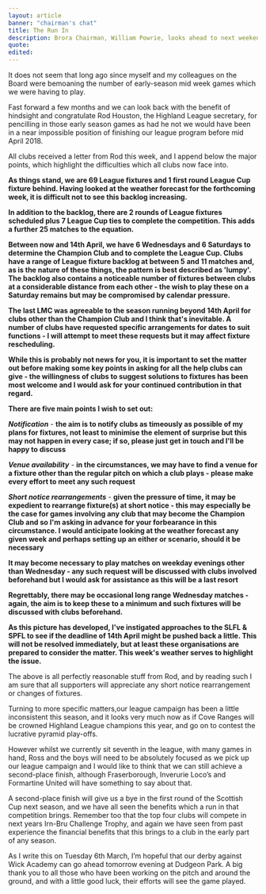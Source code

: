 ```yaml
---
layout: article
banner: "chairman's chat"
title: The Run In
description: Brora Chairman, William Powrie, looks ahead to next weekend's 5th Round William Hill Scottish Cup tie
quote:
edited:
---
```

It does not seem that long ago since myself and my colleagues on the Board were bemoaning the number of early-season mid week games which we were having to play.

Fast forward a few months and we can look back with the benefit of hindsight and congratulate Rod Houston, the Highland League secretary, for  pencilling in those early season games as had he not we would have been in a near impossible position of finishing our league program before mid April 2018.

All clubs received a letter from Rod this week, and I append below the major points, which highlight the difficulties which all clubs now face into.

**As things stand, we are 69 League fixtures and 1 first round League Cup fixture behind.  Having looked at the weather forecast for the forthcoming week, it is difficult not to see this backlog increasing.**

**In addition to the backlog, there are 2 rounds of League fixtures scheduled plus 7 League Cup ties to complete the competition.  This adds a further 25 matches to the equation.**

**Between now and 14th April, we have 6 Wednesdays and 6 Saturdays to determine the Champion Club and to complete the League Cup.  Clubs have a range of League fixture backlog at between 5 and 11 matches and, as is the nature of these things, the pattern is best described as 'lumpy'.  The backlog also contains a noticeable number of fixtures between clubs at a considerable distance from each other - the wish to play these on a Saturday remains but may be compromised by calendar pressure.**

**The last LMC was agreeable to the season running beyond 14th April for clubs other than the Champion Club and I think that's inevitable.  A number of clubs have requested specific arrangements for dates to suit functions - I will attempt to meet these requests but it may affect fixture rescheduling.**

**While this is probably not news for you, it is important to set the matter out before making some key points in asking for all the help clubs can give - the willingness of clubs to suggest solutions to fixtures has been most welcome and I would ask for your continued contribution in that regard.**


**There are five main points I wish to set out:**

  ***Notification*** - **the aim is to notify clubs as timeously as possible of my plans for fixtures, not least to minimise the element of surprise but this may not happen in every case; if so, please just get in touch and I'll be happy to discuss**

  ***Venue availability*** - **in the circumstances, we may have to find a venue for a fixture other than the regular pitch on which a club plays - please make every effort to meet any such request**

  ***Short notice rearrangements*** - **given the pressure of time, it may be expedient to rearrange fixture(s) at short notice - this may especially be the case for games involving any club that may become the Champion Club and so I'm asking in advance for your forbearance in this circumstance.  I would anticipate looking at the weather forecast any given week and perhaps setting up an either or scenario, should it be necessary**

  **It may become necessary to play matches on weekday evenings other than Wednesday - any such request will be discussed with clubs involved beforehand but I would ask for assistance as this will be a last resort**

  **Regrettably, there may be occasional long range Wednesday matches - again, the aim is to keep these to a minimum and such fixtures will be discussed with clubs beforehand.**

**As this picture has developed, I've instigated approaches to the SLFL & SPFL to see if the deadline of 14th April might be pushed back a little. This will not be resolved immediately, but at least these organisations are prepared to consider the matter.  This week's weather serves to highlight the issue.**

The above is all perfectly reasonable stuff from Rod, and by reading such I am sure that all supporters will appreciate any short notice rearrangement or changes of fixtures.

Turning to more specific matters,our league campaign has been a little inconsistent this season, and it looks very much now as if Cove Ranges will be crowned Highland League champions this year, and go on to contest the lucrative pyramid play-offs.

However whilst we currently sit seventh in the league, with many games in hand, Ross and the boys will need to be absolutely focused as we pick up our league campaign and I would like to think that we can still achieve a second-place finish, although Fraserborough, Inverurie Loco’s and Formartine United will have something to say about that.

A second-place finish will give us a bye in the first round of the Scottish Cup next season, and we have all seen the benefits which a run in that competition brings. Remember too that the top four clubs will compete in next years Irn-Bru Challenge Trophy, and again we have seen from past experience the financial benefits that this brings to a club in the early part of any season.

As I write this on Tuesday 6th March, I’m hopeful that our derby against Wick Academy can go ahead tomorrow evening at Dudgeon Park. A big thank you to all those who have been working on the pitch and around the ground, and with a little good luck, their efforts will see the game played.
